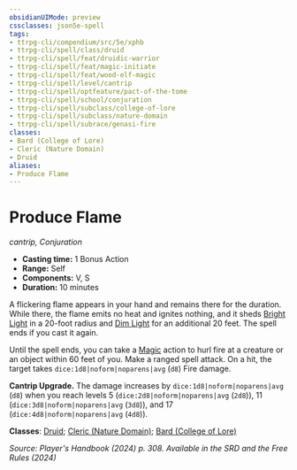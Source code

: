 ```yaml
---
obsidianUIMode: preview
cssclasses: json5e-spell
tags:
- ttrpg-cli/compendium/src/5e/xphb
- ttrpg-cli/spell/class/druid
- ttrpg-cli/spell/feat/druidic-warrior
- ttrpg-cli/spell/feat/magic-initiate
- ttrpg-cli/spell/feat/wood-elf-magic
- ttrpg-cli/spell/level/cantrip
- ttrpg-cli/spell/optfeature/pact-of-the-tome
- ttrpg-cli/spell/school/conjuration
- ttrpg-cli/spell/subclass/college-of-lore
- ttrpg-cli/spell/subclass/nature-domain
- ttrpg-cli/spell/subrace/genasi-fire
classes:
- Bard (College of Lore)
- Cleric (Nature Domain)
- Druid
aliases:
- Produce Flame
---
```

# Produce Flame
*cantrip, Conjuration*  


- **Casting time:** 1 Bonus Action
- **Range:** Self
- **Components:** V, S
- **Duration:** 10 minutes

A flickering flame appears in your hand and remains there for the duration. While there, the flame emits no heat and ignites nothing, and it sheds [Bright Light](/3-Mechanics/CLI/variant-rules/bright-light-xphb.md) in a 20-foot radius and [Dim Light](/3-Mechanics/CLI/variant-rules/dim-light-xphb.md) for an additional 20 feet. The spell ends if you cast it again.

Until the spell ends, you can take a [Magic](/3-Mechanics/CLI/actions.md#Magic) action to hurl fire at a creature or an object within 60 feet of you. Make a ranged spell attack. On a hit, the target takes `dice:1d8|noform|noparens|avg` (`d8`) Fire damage.

**Cantrip Upgrade.** The damage increases by `dice:1d8|noform|noparens|avg` (`d8`) when you reach levels 5 (`dice:2d8|noform|noparens|avg` (`2d8`)), 11 (`dice:3d8|noform|noparens|avg` (`3d8`)), and 17 (`dice:4d8|noform|noparens|avg` (`4d8`)).

**Classes**: [Druid](/3-Mechanics/CLI/lists/list-spells-classes-druid.md); [Cleric (Nature Domain)](/3-Mechanics/CLI/lists/list-spells-classes-nature-domain.md "class=XPHB"); [Bard (College of Lore)](/3-Mechanics/CLI/lists/list-spells-classes-college-of-lore-xphb.md "subclass=XPHB;class=XPHB")

*Source: Player's Handbook (2024) p. 308. Available in the <span title='Systems Reference Document (5.2)'>SRD</span> and the Free Rules (2024)*